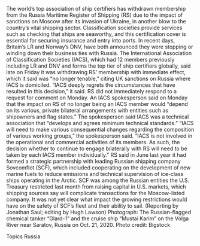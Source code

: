 The world’s top association of ship certifiers has withdrawn membership from the Russia Maritime Register of Shipping (RS) due to the impact of sanctions on Moscow after its invasion of Ukraine, in another blow to the country’s vital shipping sector.
Classification societies provide services such as checking that ships are seaworthy, and this certification cover is essential for securing insurance and entry into ports.
In recent days, Britain’s LR and Norway’s DNV, have both announced they were stopping or winding down their business ties with Russia.
The International Association of Classification Societies (IACS), which had 12 members previously including LR and DNV and forms the top tier of ship certifiers globally, said late on Friday it was withdrawing RS’ membership with immediate effect, which it said was “no longer tenable,” citing UK sanctions on Russia where IACS is domiciled.
“IACS deeply regrets the circumstances that have resulted in this decision,” it said.
RS did not immediately respond to a request for comment on Monday.
An IACS spokesperson said on Monday that the impact on RS of no longer being an IACS member would “depend on its various, private bilateral arrangements with entities such as shipowners and flag states.”
The spokesperson said IACS was a technical association that “develops and agrees minimum technical standards.”
“IACS will need to make various consequential changes regarding the composition of various working groups,” the spokesperson said.
“IACS is not involved in the operational and commercial activities of its members. As such, the decision whether to continue to engage bilaterally with RS will need to be taken by each IACS member individually.”
RS said in June last year it had formed a strategic partnership with leading Russian shipping company Sovcomflot (SCF), which included cooperating on the development of new marine fuels to reduce emissions and technical supervision of ice-class ships operating in the Arctic.
SCF was among the Russian entities the U.S. Treasury restricted last month from raising capital in U.S. markets, which shipping sources say will complicate transactions for the Moscow-listed company.
It was not yet clear what impact the growing restrictions would have on the safety of SCF’s fleet and their ability to sail.
(Reporting by Jonathan Saul; editing by Hugh Lawson)
Photograph: The Russian-flagged chemical tanker “Glard-1” and the cruise ship “Mustai Karim” on the Volga River near Saratov, Russia on Oct. 21, 2020. Photo credit: Bigstock

Topics
Russia
